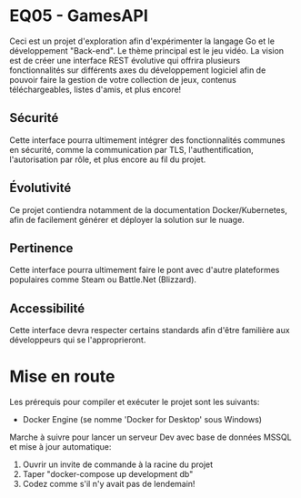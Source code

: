 # EQ05 - GamesAPI
Ceci est un projet d'exploration afin d'expérimenter la langage Go et le développement "Back-end".
Le thème principal est le jeu vidéo. La vision est de créer une interface REST évolutive qui offrira plusieurs fonctionnalités sur différents axes du développement logiciel afin de pouvoir faire la gestion de votre collection de jeux, contenus téléchargeables, listes d'amis, et plus encore!
## Sécurité
Cette interface pourra ultimement intégrer des fonctionnalités communes en sécurité, comme la communication par TLS, l'authentification, l'autorisation par rôle, et plus encore au fil du projet.
## Évolutivité
Ce projet contiendra notamment de la documentation Docker/Kubernetes, afin de facilement générer et déployer la solution sur le nuage.
## Pertinence
Cette interface pourra ultimement faire le pont avec d'autre plateformes populaires comme Steam ou Battle.Net (Blizzard).
## Accessibilité
Cette interface devra respecter certains standards afin d'être familière aux développeurs qui se l'approprieront.
# Mise en route
Les prérequis pour compiler et exécuter le projet sont les suivants: 
- Docker Engine (se nomme 'Docker for Desktop' sous Windows)

Marche à suivre pour lancer un serveur Dev avec base de données MSSQL et mise à jour automatique:
1. Ouvrir un invite de commande à la racine du projet
2. Taper "docker-compose up development db"
3. Codez comme s'il n'y avait pas de lendemain!



